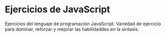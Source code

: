 # Ejercicios de JavaScript

Ejercicios del lenguaje de programación JavaScript. Variedad de ejercicio para dominar, reforzar y mejorar las habilidaddes en la sintaxis.
